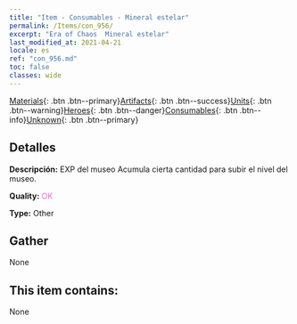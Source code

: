 ```yaml
---
title: "Item - Consumables - Mineral estelar"
permalink: /Items/con_956/
excerpt: "Era of Chaos  Mineral estelar"
last_modified_at: 2021-04-21
locale: es
ref: "con_956.md"
toc: false
classes: wide
---
```

 [Materials](/es/Items/){: .btn .btn--primary}[Artifacts](/es/Items/Artifacts/){: .btn .btn--success}[Units](/es/Items/Units/){: .btn .btn--warning}[Heroes](/es/Items/Heroes/){: .btn .btn--danger}[Consumables](/es/Items/Consumables/){: .btn .btn--info}[Unknown](/es/Items/Unknown/){: .btn .btn--primary}

## Detalles
 **Descripción:** EXP del museo Acumula cierta cantidad para subir el nivel del museo.

 **Quality:** <span style="color: #DA70D6">OK</span>

 **Type:** Other

## Gather

  None

## This item contains:

  None

